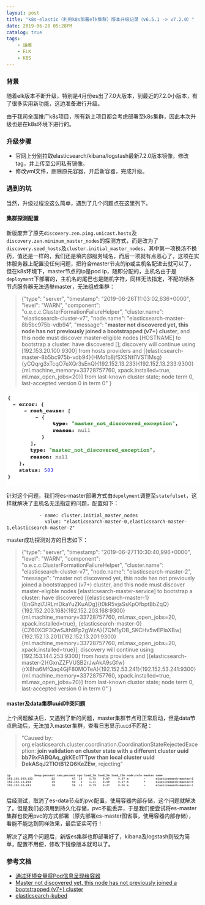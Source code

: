 ```yaml
---
layout: post
title: "k8s-elastic（利用k8s部署elk集群）版本升级记录（v6.5.1 -> v7.2.0）"
date: 2019-06-28 05:28PM
catalog: true
tags:
    - 运维
    - ELK
    - K8S
---
```


### 背景

随着elk版本不断升级，特别是4月份es出了7.0大版本，到最近的7.2.0小版本，有了很多实用新功能，这边准备进行升级。

由于我司全面推广k8s项目，所有新上项目都会考虑部署至k8s集群，因此本次升级也是在k8s环境下进行的。

### 升级步骤

- 官网上分别拉取elasticsearch/kibana/logstash最新7.2.0版本镜像，修改tag，并上传至公司私有镜像。
- 修改yml文件，删除原先容器，开启新容器，完成升级。

### 遇到的坑

当然，升级过程没这么简单，遇到了几个问题点在这里列下。

#### 集群探测配置

新版废弃了原先`discovery.zen.ping.unicast.hosts`及`discovery.zen.minimum_master_nodes`的探测方式，而是改为了`discovery.seed_hosts`及`cluster.initial_master_nodes`，其中第一项换汤不换药，值还是一样的，我们还是填内部服务域名，而后一项就有点恶心了，这项在实体服务器上配置没任何问题，把符合master节点的ip或主机名配进去就可以了，但在k8s环境下，master节点的ip是pod ip，随即分配的，主机名由于是`deployment`下部署的，主机名的尾巴也是随机字符，同样无法指定，不配的话各节点服务器无法选举master，无法组成集群：

> {"type": "server", "timestamp": "2019-06-26T11:03:02,636+0000", "level": "WARN", "component": "o.e.c.c.ClusterFormationFailureHelper", "cluster.name": "elasticsearch-cluster-v7", "node.name": "elasticsearch-master-8b5bc975b-vdb94",  "message": "**master not discovered yet, this node has not previously joined a bootstrapped (v7+) cluster**, and this node must discover master-eligible nodes [HOSTNAME] to bootstrap a cluster: have discovered []; discovery will continue using [192.153.20.100:9300] from hosts providers and [{elasticsearch-master-8b5bc975b-vdb94}{HMo1b8jfSXSNtl1VSTlMsg}{yCQqrg3xTcqO7eXQr3sEnQ}{192.152.13.233}{192.152.13.233:9300}{ml.machine_memory=33728757760, xpack.installed=true, ml.max_open_jobs=20}] from last-known cluster state; node term 0, last-accepted version 0 in term 0"  }

![img](/img/in-post/post-190628-k8s-elastic-upgrade/WechatIMG3009.jpeg)

针对这个问题，我们将es-master部署方式由`depolyment`调整至`statefulset`，这样就解决了主机名无法指定的问题，配置如下：

```
            - name: cluster.initial_master_nodes
              value: "elasticsearch-master-0,elasticsearch-master-1,elasticsearch-master-2"
```

master成功探测对方的日志如下：

> {"type": "server", "timestamp": "2019-06-27T10:30:40,996+0000", "level": "WARN", "component": "o.e.c.c.ClusterFormationFailureHelper", "cluster.name": "elasticsearch-cluster-v7", "node.name": "elasticsearch-master-2",  "message": "master not discovered yet, this node has not previously joined a bootstrapped (v7+) cluster, and this node must discover master-eligible nodes [elasticsearch-master-service] to bootstrap a cluster: have discovered [{elasticsearch-master-1}{EnGhzi7JRLmDkaYuZKuADg}{t0kR5vjaSsKpOfbptBbZqQ}{192.152.203.168}{192.152.203.168:9300}{ml.machine_memory=33728757760, ml.max_open_jobs=20, xpack.installed=true}, {elasticsearch-master-0}{CZ60XOP3QwSJth9Fp2gWzA}{7QM1yDB_SKCHv5wEPlaXBw}{192.152.13.201}{192.152.13.201:9300}{ml.machine_memory=33728757760, ml.max_open_jobs=20, xpack.installed=true}]; discovery will continue using [192.153.144.253:9300] from hosts providers and [{elasticsearch-master-2}{GxnZZFVUSB2rJwAkA9sGfw}{rX8ha6MfQaq4GjF80MOTeA}{192.152.53.241}{192.152.53.241:9300}{ml.machine_memory=33728757760, xpack.installed=true, ml.max_open_jobs=20}] from last-known cluster state; node term 0, last-accepted version 0 in term 0"  }

#### master及data集群uuid冲突问题

上个问题解决后，又遇到了新的问题，master集群节点可正常启动，但是data节点启动后，无法加入master集群，查看日志显示`uuid`不匹配：

> "Caused by: org.elasticsearch.cluster.coordination.CoordinationStateRejectedException: **join validation on cluster state with a different cluster uuid bb79xFABQAq_gkKEc1TTpw than local cluster uuid DekASqJ2TIOtB12Q6KeZEw**, rejecting"

![img](/img/in-post/post-190628-k8s-elastic-upgrade/WechatIMG3011.jpeg)

后经测试，取消了es-data节点的pvc配置，使用容器内部存储，这个问题就解决了。但是我们必须用到持久化存储，pvc不能丢弃，于是我们便尝试将es-master集群也使用pvc的方式部署（原先部署es-master图省事，使用容器内部存储），看能不能达到同样效果，最后证实可行！

解决了这两个问题后，新版es集群也即部署好了，kibana及logstash则较为简单，配置不用便，修改下镜像版本就可以了。

### 参考文档

- [通过环境变量将Pod信息呈现给容器](https://kubernetes.io/zh/docs/tasks/inject-data-application/environment-variable-expose-pod-information/)  
- [Master not discovered yet, this node has not previously joined a bootstrapped (v7+) cluster](https://discuss.elastic.co/t/master-not-discovered-yet-this-node-has-not-previously-joined-a-bootstrapped-v7-cluster/176304)  
- [elasticsearch-kubed](https://github.com/jswidler/elasticsearch-kubed)